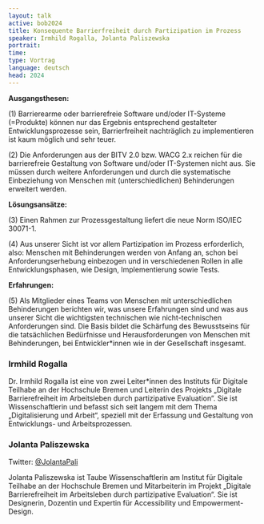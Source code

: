 ```yaml
---
layout: talk
active: bob2024
title: Konsequente Barrierfreiheit durch Partizipation im Prozess
speaker: Irmhild Rogalla, Jolanta Paliszewska
portrait:
time:
type: Vortrag
language: deutsch
head: 2024
---
```


**Ausgangsthesen:**

(1) Barrierearme oder barrierefreie Software und/oder IT-Systeme
(=Produkte) können nur das Ergebnis entsprechend gestalteter
Entwicklungsprozesse sein, Barrierfreiheit nachträglich zu
implementieren ist kaum möglich und sehr teuer.

(2) Die Anforderungen aus der BITV 2.0 bzw. WACG 2.x reichen für die
barrierefreie Gestaltung von Software und/oder IT-Systemen nicht aus.
Sie müssen durch weitere Anforderungen und durch die systematische
Einbeziehung von Menschen mit (unterschiedlichen) Behinderungen
erweitert werden.

**Lösungsansätze:**

(3) Einen Rahmen zur Prozessgestaltung liefert die neue Norm ISO/IEC
30071-1.

(4) Aus unserer Sicht ist vor allem Partizipation im Prozess
erforderlich, also: Menschen mit Behinderungen werden von Anfang an,
schon bei Anforderungserhebung einbezogen und in verschiedenen Rollen
in alle Entwicklungsphasen, wie Design, Implementierung sowie Tests.

**Erfahrungen:**

(5) Als Mitglieder eines Teams von Menschen mit unterschiedlichen
Behinderungen berichten wir, was unsere Erfahrungen sind und was aus
unserer Sicht die wichtigsten technischen wie nicht-technischen
Anforderungen sind. Die Basis bildet die Schärfung des Bewusstseins
für die tatsächlichen Bedürfnisse und Herausforderungen von Menschen
mit Behinderungen, bei Entwickler*innen wie in der Gesellschaft
insgesamt.

### Irmhild Rogalla

Dr. Irmhild Rogalla ist eine von zwei Leiter*innen des Instituts für
Digitale Teilhabe an der Hochschule Bremen und Leiterin des Projekts
„Digitale Barrierefreiheit im Arbeitsleben durch partizipative
Evaluation“. Sie ist Wissenschaftlerin und befasst sich seit langem
mit dem Thema „Digitalisierung und Arbeit“, speziell mit der Erfassung
und Gestaltung von Entwicklungs- und Arbeitsprozessen.

### Jolanta Paliszewska

Twitter: [@JolantaPali](https://twitter.com/JolantaPali)

Jolanta Paliszewska ist Taube Wissenschaftlerin am Institut für
Digitale Teilhabe an der Hochschule Bremen und Mitarbeiterin im
Projekt „Digitale Barrierefreiheit im Arbeitsleben durch partizipative
Evaluation“. Sie ist Designerin, Dozentin und Expertin für
Accessibility und Empowerment-Design.